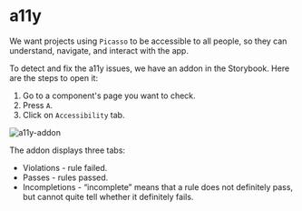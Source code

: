 # a11y
We want projects using `Picasso` to be accessible to all people, so they can understand, navigate, and interact with the app.

To detect and fix the a11y issues, we have an addon in the Storybook. Here are the steps to open it:

1. Go to a component's page you want to check.
2. Press `A`.
3. Click on `Accessibility` tab.

![a11y-addon](https://user-images.githubusercontent.com/17337276/106582959-c45a6b00-656e-11eb-8cc6-b5645bc724be.png)

The addon displays three tabs:

- Violations - rule failed.
- Passes - rules passed.
- Incompletions - “incomplete” means that a rule does not definitely pass, but cannot quite tell whether it definitely fails. 
